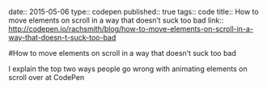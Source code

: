 date:: 2015-05-06
type:: codepen
published:: true
tags:: code
title:: How to move elements on scroll in a way that doesn’t suck too bad
link:: http://codepen.io/rachsmith/blog/how-to-move-elements-on-scroll-in-a-way-that-doesn-t-suck-too-bad

#How to move elements on scroll in a way that doesn’t suck too bad

I explain the top two ways people go wrong with animating elements on scroll over at CodePen